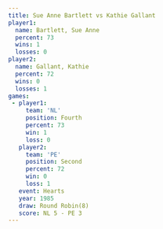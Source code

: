 ```yaml
---
title: Sue Anne Bartlett vs Kathie Gallant
player1:                  
  name: Bartlett, Sue Anne
  percent: 73             
  wins: 1                 
  losses: 0               
player2:                  
  name: Gallant, Kathie   
  percent: 72             
  wins: 0                 
  losses: 1               
games:
 - player1:          
     team: 'NL'      
     position: Fourth
     percent: 73     
     win: 1          
     loss: 0         
   player2:          
     team: 'PE'      
     position: Second
     percent: 72     
     win: 0          
     loss: 1         
   event: Hearts       
   year: 1985          
   draw: Round Robin(8)
   score: NL 5 - PE 3  
---
```

